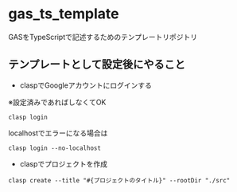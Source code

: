 # gas_ts_template
GASをTypeScriptで記述するためのテンプレートリポジトリ

## テンプレートとして設定後にやること

- claspでGoogleアカウントにログインする

※設定済みであればしなくてOK

`clasp login`

localhostでエラーになる場合は

`clasp login --no-localhost`


- claspでプロジェクトを作成

`clasp create --title "#{プロジェクトのタイトル}" --rootDir "./src"`

